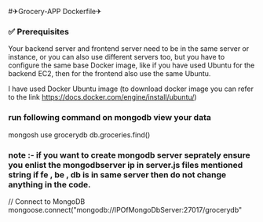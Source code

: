 #✈Grocery-APP Dockerfile✈

### ✅ Prerequisites
Your backend server and frontend server need to be in the same server or instance, or you can also use different servers too, but you have to configure the same base Docker image, like if you have used Ubuntu for the backend EC2, then for the frontend also use the same Ubuntu.

I have used Docker Ubuntu image (to download docker image you can refer to the link https://docs.docker.com/engine/install/ubuntu/)

### run following command on mongodb view your data

mongosh
use grocerydb
db.groceries.find()


### note :- if you want to create mongodb server seprately ensure you enlist the mongodbserver ip in server.js files mentioned string if fe , be , db is in same server then do not change anything in the code.

// Connect to MongoDB
mongoose.connect("mongodb://IPOfMongoDbServer:27017/grocerydb"

